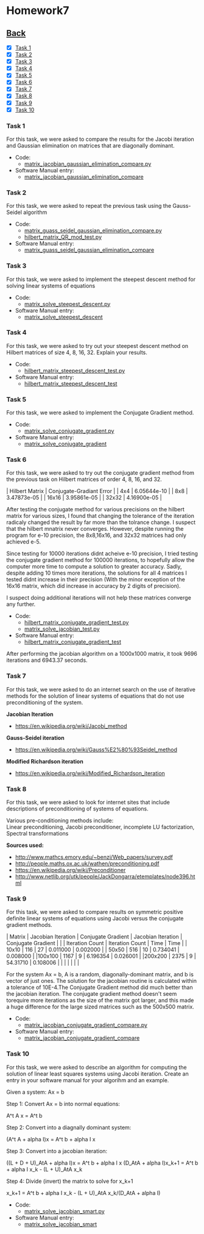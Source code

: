 # Homework7<br>

## [Back](../)

- [x] [Task 1](#task-1)
- [x] [Task 2](#task-2)
- [x] [Task 3](#task-3)
- [x] [Task 4](#task-4)
- [x] [Task 5](#task-5)
- [x] [Task 6](#task-6)
- [x] [Task 7](#task-7)
- [x] [Task 8](#task-8)
- [x] [Task 9](#task-9)
- [x] [Task 10](#task-10)

### Task 1
For this task, we were asked to compare the results for the Jacobi iteration and Gaussian elimination on matrices that are diagonally dominant.

- Code:
  - [matrix_jacobian_gaussian_elimination_compare.py](Task1/matrix_jacobian_gaussian_elimination_compare.py)
- Software Manual entry:
  - [matrix_jacobian_gaussian_elimination_compare](../software_manual/matrix_jacobian_gaussian_elimination_compare/matrix_jacobian_gaussian_elimination_compare.md)

### Task 2
For this task, we were asked to repeat the previous task using the Gauss-Seidel algorithm

- Code:
  - [matrix_guass_seidel_gaussian_elimination_compare.py](Task2/matrix_guass_seidel_gaussian_elimination_compare.py)
  - [hilbert_matrix_QR_mod_test.py](Task2/hilbert_matrix_QR_mod_test.py)
- Software Manual entry:
  - [matrix_guass_seidel_gaussian_elimination_compare](../software_manual/matrix_guass_seidel_gaussian_elimination_compare/matrix_guass_seidel_gaussian_elimination_compare.md)

### Task 3
For this task, we were asked to implement the steepest descent method for solving linear systems of equations

- Code:
  - [matrix_solve_steepest_descent.py](Task3/matrix_solve_steepest_descent.py)
- Software Manual entry:
  - [matrix_solve_steepest_descent](../software_manual/matrix_solve_steepest_descent/matrix_solve_steepest_descent.md)

### Task 4
For this task, we were asked to try out your steepest descent method on Hilbert matrices of size 4, 8, 16, 32. Explain your results. 

- Code:
  - [hilbert_matrix_steepest_descent_test.py](Task4/hilbert_matrix_steepest_descent_test.py)
- Software Manual entry:
  - [hilbert_matrix_steepest_descent_test](../software_manual/hilbert_matrix_steepest_descent_test/hilbert_matrix_steepest_descent_test.md)

### Task 5
For this task, we were asked to implement the Conjugate Gradient method.

- Code:
  - [matrix_solve_conjugate_gradient.py](Task5/matrix_solve_conjugate_gradient.py)
- Software Manual entry:
  - [matrix_solve_conjugate_gradient](../software_manual/matrix_solve_conjugate_gradient/matrix_solve_conjugate_gradient.md)

### Task 6
For this task, we were asked to try out the conjugate gradient method from the previous task on Hilbert matrices of order 4, 8, 16, and 32.

| Hilbert Matrix | Conjugate-Gradiant Error |
| 4x4            | 6.05644e-10		        |
| 8x8            | 3.47873e-05		        |
| 16x16          | 3.95861e-05		        |
| 32x32          | 4.16900e-05		        |

After testing the conjugate method for various precisions on the hilbert matrix for various sizes, I found that changing the tolerance of the iteration radicaly changed the result by far more than the tolrance change. I suspect that the hilbert mnatrix never converges. However, despite running the program for e-10 precision, the 8x8,16x16, and 32x32 matrices had only achieved e-5.

Since testing for 10000 iterations didnt acheive e-10 precision, I tried testing the conjugate gradient method for 100000 iterations, to hopefully allow the computer more time to compute a solution to greater accuracy. Sadly, despite adding 10 times more iterations, the solutions for all 4 matrices I tested didnt increase in their precision (With the minor exception of the 16x16 matrix, which did increase in accuracy by 2 digits of precision).

I suspect doing additional iterations will not help these matrices converge any further.

- Code:
  - [hilbert_matrix_conjugate_gradient_test.py](Task6/hilbert_matrix_conjugate_gradient_test.py)
  - [matrix_solve_jacobian_test.py](Task6/matrix_solve_jacobian_test.py)
- Software Manual entry:
  - [hilbert_matrix_conjugate_gradient_test](../software_manual/hilbert_matrix_conjugate_gradient_test/hilbert_matrix_conjugate_gradient_test.md)

After performing the jacobian algorithm on a 1000x1000 matrix, it took 9696 iterations and 6943.37 seconds.

### Task 7
For this task, we were asked to do an internet search on the use of iterative methods for the solution of linear systems of equations that do not use preconditioning of the system. 

**Jacobian Iteration**
- https://en.wikipedia.org/wiki/Jacobi_method

**Gauss-Seidel iteration**
- https://en.wikipedia.org/wiki/Gauss%E2%80%93Seidel_method

**Modified Richardson iteration**
- https://en.wikipedia.org/wiki/Modified_Richardson_iteration

### Task 8
For this task, we were asked to look for internet sites that include descriptions of preconditioning of systems of equations.

Various pre-conditioning methods include:<br>
Linear preconditioning, Jacobi preconditioner, incomplete LU factorization, Spectral transformations

**Sources used:**
- http://www.mathcs.emory.edu/~benzi/Web_papers/survey.pdf 
- http://people.maths.ox.ac.uk/wathen/preconditioning.pdf 
- https://en.wikipedia.org/wiki/Preconditioner
- http://www.netlib.org/utk/people/JackDongarra/etemplates/node396.html

### Task 9
For this task, we were asked to compare results on symmetric positive definite linear systems of equations using Jacobi versus the conjugate gradient methods. 

| Matrix | Jacobian Iteration | Conjugate Gradient | Jacobian Iteration | Conjugate Gradient |
|        |  Iteration Count   | Iteration Count    |        Time        |        Time        |
| 10x10  | 116				  | 27  			   |     0.011000       |      0.002000      |
| 50x50  | 516				  | 10  			   |     0.734041       |      0.008000      |
|100x100 | 1167				  | 9  			       |     6.196354       |      0.026001      |
|200x200 | 2375				  | 9  			       |     54.31710       |      0.108006      |
|		 |				      |   			       |                    |                    |

For the system Ax = b, A is a random, diagonally-dominant matrix, and b is vector of just ones. The solution for the jacobian routine is calculated within a tolerance of 10E-4.The Conjugate Gradient method did much better than the jacobian iteration. The conjugate gradient method doesn't seem torequire more iterations as the size of the matrix got larger, and this made a huge difference for the large sized matrices such as the 500x500 matrix.

- Code:
  - [matrix_jacobian_conjugate_gradient_compare.py](Task9/matrix_jacobian_conjugate_gradient_compare.py)
- Software Manual entry:
  - [matrix_jacobian_conjugate_gradient_compare](../software_manual/matrix_jacobian_conjugate_gradient_compare/matrix_jacobian_conjugate_gradient_compare.md)

### Task 10
For this task, we were asked to describe an algorithm for computing the solution of linear least squares systems using Jacobi iteration. Create an entry in your software manual for your algorihm and an example.

Given a system: Ax = b

Step 1: Convert Ax = b into normal equations:

A^t A x = A^t b

Step 2: Convert into a diagnally dominant system:

(A^t A + alpha I)x = A^t b + alpha I x

Step 3: Convert into a jacobian iteration:

((L + D + U)_AtA + alpha I)x = A^t b + alpha I x<bk>
(D_AtA + alpha I)x_k+1 = A^t b + alpha I x_k - (L + U)_AtA x_k

Step 4: Divide (invert) the matrix to solve for x_k+1

x_k+1 = A^t b + alpha I x_k - (L + U)_AtA x_k/(D_AtA + alpha I)

- Code:
  - [matrix_solve_jacobian_smart.py](Task10/matrix_solve_jacobian_smart.py)
- Software Manual entry:
  - [matrix_solve_jacobian_smart](../software_manual/matrix_solve_jacobian_smart/matrix_solve_jacobian_smart.md)
